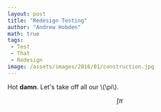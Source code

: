 ```yaml
---
layout: post
title: "Redesign Testing"
author: "Andrew Hobden"
math: true
tags:
 - Test
 - That
 - Redesign
image: /assets/images/2016/01/construction.jpg
---
```


Hot **damn**. Let's take off all our \\(\pi\\).

$$ \int \pi $$
